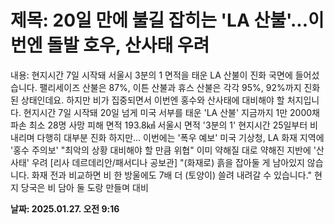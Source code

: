 # **제목: 20일 만에 불길 잡히는 'LA 산불'...이번엔 돌발 호우, 산사태 우려**

  내용: 현지시간 7일 시작돼 서울시 3분의 1 면적을 태운 LA 산불이 진화 국면에 들어섰습니다. 팰리세이즈 산불은 87%, 이튼 산불과 휴스 산불은 각각 95%, 92%까지 진화된 상태인데요. 하지만 비가 집중되면서 이번엔 홍수와 산사태에 대비해야 할 처지입니다.  현지시간 7일 시작돼  20일 넘게 미국 서부를 태운 'LA 산불'  지금까지 1만 2000채 파손  최소 28명 사망  피해 면적 193.8㎢  서울시 면적 '3분의 1'  현지시간 25일부터 비 내리며  다행히 대부분 진화  하지만…  이번에는 '폭우 예보'  미국 기상청, LA 화재 지역에 '홍수 주의보'  "최악의 상황 대비해야 할 만큼 위협"  이미 약해질 대로 약해진 지반에 '산사태' 우려  [리사 데르데리안/패서디나 공보관]  "(화재로) 흙을 잡아둘 게 남아있지 않습니다. 화재 전과 비교하면 비 한 방울에도 7배 더 (토양이) 쓸려 내려갈 수 있습니다."  현지 당국은 비 담아 둘 도랑 만들며 대비

  **날짜: 2025.01.27. 오전 9:16**